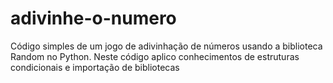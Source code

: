 # adivinhe-o-numero
Código simples de um jogo de adivinhação de números usando a biblioteca Random no Python. Neste código aplico conhecimentos de estruturas condicionais e importação de bibliotecas
